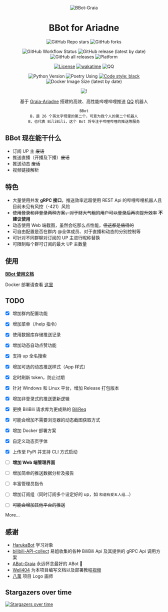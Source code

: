 <div align="center">

![BBot-Graia](https://socialify.git.ci/djkcyl/BBot/image?description=1&font=Inter&logo=https%3A%2F%2Fgithub.com%2Fdjkcyl%2FBBot%2Fblob%2Fmaster%2Flogo.png%3Fraw%3Dtrue&owner=1&pattern=Circuit%20Board&theme=Dark)
  
# BBot for Ariadne
![GitHub Repo stars](https://img.shields.io/github/stars/djkcyl/BBot?style=social)
![GitHub forks](https://img.shields.io/github/forks/djkcyl/BBot?style=social)

![GitHub Workflow Status](https://img.shields.io/github/actions/workflow/status/djkcyl/BBot/prerelease.yml?branch=web)
![GitHub release (latest by date)](https://img.shields.io/github/v/release/djkcyl/BBot?color=brightgreen)
![GitHub all releases](https://img.shields.io/github/downloads/djkcyl/BBot/total)
![Platform](https://img.shields.io/badge/platform-linux_%7C_windows-lightgrey)

[![License](https://img.shields.io/github/license/djkcyl/BBot)](https://github.com/djkcyl/BBot/blob/master/LICENSE)
[![wakatime](https://wakatime.com/badge/github/djkcyl/BBot.svg)](https://wakatime.com/badge/github/djkcyl/BBot)
![QQ](https://img.shields.io/badge/Tencent_QQ-2948531755-ff69b4)

![Python Version](https://img.shields.io/badge/python-3.9-blue)
![Poetry Using](https://img.shields.io/badge/poetry-using-blue)
[![Code style: black](https://img.shields.io/badge/code%20style-black-000000.svg)](https://github.com/psf/black)
![Docker Image Size (latest by date)](https://img.shields.io/docker/image-size/djkcyl/bbot)

![!](https://count.getloli.com/get/@BBot-Graia?theme=rule34)

基于 [Graia-Ariadne](../../../../GraiaProject/Ariadne) 搭建的高效、高性能哔哩哔哩推送 [QQ](../../../../project-mirai/mirai-api-http) 机器人

```text
BBot
B，是 26 个英文字母里的第二个，可意为我个人的第二个机器人
B，也代表 BiliBili，这个 Bot 将专注于哔哩哔哩的推送等服务
```

</div>

## BBot 现在能干什么

- 订阅 UP 主 ~~废话~~
- 推送直播（开播及下播）~~废话~~
- 推送动态 ~~废话~~
- 视频链接解析

## 特色

- 大量使用并发 **gRPC 接口**，推送效率远超使用 REST Api 的哔哩哔哩机器人且目前未见有风控（-421）风险
- ~~使用登录和非登录两种方案，对于财大气粗的用户可以登录后再次提升效率~~ **不建议使用**
- 动态使用 Web 端截图，虽然会吃那么点性能，~~但这都是值得的~~
- 可自由配置是否在群内 @全体成员、对于直播和动态的分别控制等
- 可针对不同群聊对订阅的 UP 主进行昵称替换
- 可限制每个群可订阅的最大 UP 主数量

## 使用

**[BBot 使用文档](https://github.com/djkcyl/BBot/wiki)**

Docker 部署请查看 [这里](https://github.com/djkcyl/BBot-Graia/wiki/Docker)

## TODO

- [x] 增加群内配置功能
- [x] 增加菜单（/help 指令）
- [x] 使用数据库存储推送记录
- [x] 增加动态自动点赞功能
- [x] 支持 up 全名搜索
- [x] 增加可选的动态推送样式（App 样式）
- [x] 定时刷新 token，防止过期
- [x] 针对 Windows 和 Linux 平台，增加 Release 打包版本
- [x] 增加非登录式的推送更新逻辑
- [x] 更换 BiliBili 请求库为更成熟的 [BiliReq](../../../../SK-415/bilireq)
- [x] 可能会增加不需要浏览器的动态截图获取方式
- [x] 增加 Docker 部署方案
- [x] 自定义动态页字体
- [x] 上传至 PyPI 并支持 CLI 方式启动
- [ ] **增加 Web 端管理界面**
- [ ] 增加简单的推送数据分析及报告
- [ ] 丰富管理员指令
- [ ] 增加订阅组（同时订阅多个设定好的 up，如 `和谐有爱五人组`...）
- [ ] ~~可能会增加其他平台的推送~~


More...

## 感谢

- [HarukaBot](../../../../SK-415/HarukaBot) 学习对象
- [bilibili-API-collect](../../../../SocialSisterYi/bilibili-API-collect) 易姐收集的各种 BiliBili Api 及其提供的 gRPC Api 调用方案
- [ABot-Graia](../../../../djkcyl/ABot-Graia) 永远怀念最好的 ABot 🙏
- [Well404](https://space.bilibili.com/33138220/) 为本项目编写文档以及部署教程[视频](https://www.bilibili.com/video/BV16B4y137sx)
- [八萬](https://space.bilibili.com/8027000) 项目 Logo 画师

## Stargazers over time

[![Stargazers over time](https://starchart.cc/djkcyl/BBot.svg)](https://starchart.cc/djkcyl/BBot)
